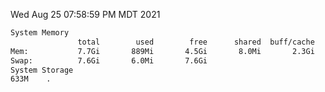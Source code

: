 Wed Aug 25 07:58:59 PM MDT 2021
```bash
System Memory
               total        used        free      shared  buff/cache   available
Mem:           7.7Gi       889Mi       4.5Gi       8.0Mi       2.3Gi       6.4Gi
Swap:          7.6Gi       6.0Mi       7.6Gi
System Storage
633M	.
```
